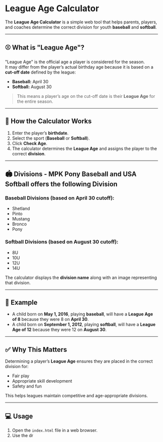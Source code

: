 # League Age Calculator

The **League Age Calculator** is a simple web tool that helps parents, players, and coaches determine the correct division for youth **baseball** and **softball**.

---

## ⚾ What is "League Age"?

"League Age" is the official age a player is considered for the season.  
It may differ from the player’s actual birthday age because it is based on a **cut-off date** defined by the league:

- **Baseball:** April 30  
- **Softball:** August 30  

> This means a player’s age on the cut-off date is their **League Age** for the entire season.  

---

## 🔢 How the Calculator Works

1. Enter the player’s **birthdate**.  
2. Select the sport (**Baseball** or **Softball**).  
3. Click **Check Age**.  
4. The calculator determines the **League Age** and assigns the player to the correct **division**.  

---

## 🏟️ Divisions - MPK Pony Baseball and USA Softball offers the following Division

### Baseball Divisions (based on April 30 cutoff):
- Shetland  
- Pinto  
- Mustang  
- Bronco  
- Pony  

### Softball Divisions (based on August 30 cutoff):
- 8U  
- 10U  
- 12U  
- 14U  

The calculator displays the **division name** along with an image representing that division.  

---

## 📅 Example

- A child born on **May 1, 2016**, playing **baseball**, will have a **League Age of 8** because they were 8 on **April 30**.  
- A child born on **September 1, 2012**, playing **softball**, will have a **League Age of 12** because they were 12 on **August 30**.  

---

## ✅ Why This Matters

Determining a player’s **League Age** ensures they are placed in the correct division for:

- Fair play  
- Appropriate skill development  
- Safety and fun  

This helps leagues maintain competitive and age-appropriate divisions.  

---

## 💻 Usage

1. Open the `index.html` file in a web browser.  
2. Use the dr

